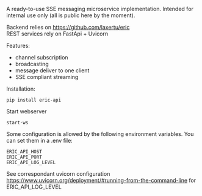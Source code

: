 A ready-to-use SSE messaging microservice implementation. 
Intended for internal use only (all is public here by the moment).

Backend relies on https://github.com/laxertu/eric  
REST services rely on FastApi + Uvicorn

Features:
* channel subscription
* broadcasting
* message deliver to one client
* SSE compliant streaming

Installation:

    pip install eric-api

Start webserver

    start-ws

Some configuration is allowed by the following environment variables.
You can set them in a .env file:

    ERIC_API_HOST
    ERIC_API_PORT
    ERIC_API_LOG_LEVEL

See correspondant uvicorn configuration https://www.uvicorn.org/deployment/#running-from-the-command-line for ERIC_API_LOG_LEVEL 

